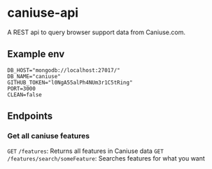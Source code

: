 # caniuse-api
A REST api to query browser support data from Caniuse.com.

## Example env
```
DB_HOST="mongodb://localhost:27017/"
DB_NAME="caniuse"
GITHUB_TOKEN="l0NgA55alPh4NUm3r1C5tRing"
PORT=3000
CLEAN=false
```

## Endpoints
### Get all caniuse features
`GET` `/features`: Returns all features in Caniuse data
`GET` `/features/search/someFeature`: Searches features for what you want